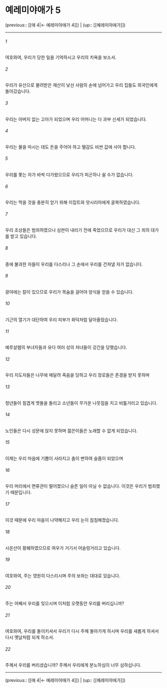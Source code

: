 # 예레미야애가 5

(previous:: [[애 4|← 예레미야애가 4]]) | (up:: [[예레미야애가]])

***




###### 1 

여호와여, 우리가 당한 일을 기억하시고 우리의 치욕을 보소서. 



###### 2 

우리가 유산으로 물려받은 재산이 낯선 사람의 손에 넘어가고 우리 집들도 외국인에게 돌아갔습니다. 



###### 3 

우리는 아버지 없는 고아가 되었으며 우리 어머니는 다 과부 신세가 되었습니다. 



###### 4 

우리는 물을 마시는 데도 돈을 주어야 하고 땔감도 비싼 값에 사야 합니다. 



###### 5 

우리를 쫓는 자가 바싹 다가왔으므로 우리가 피곤하나 쉴 수가 없습니다. 



###### 6 

우리는 먹을 것을 충분히 얻기 위해 이집트와 앗시리아에게 굴복하였습니다. 



###### 7 

우리 조상들은 범죄하였으나 심판이 내리기 전에 죽었으므로 우리가 대신 그 죄의 대가를 받고 있습니다. 



###### 8 

종에 불과한 자들이 우리를 다스리나 그 손에서 우리를 건져낼 자가 없습니다. 



###### 9 

광야에는 칼이 있으므로 우리가 목숨을 걸어야 양식을 얻을 수 있습니다. 



###### 10 

기근의 열기가 대단하여 우리 피부가 화덕처럼 달아올랐습니다. 



###### 11 

예루살렘의 부녀자들과 유다 여러 성의 처녀들이 강간을 당했습니다. 



###### 12 

우리 지도자들은 나무에 매달려 죽음을 당하고 우리 장로들은 존경을 받지 못하며 



###### 13 

청년들이 힘겹게 맷돌을 돌리고 소년들이 무거운 나뭇짐을 지고 비틀거리고 있습니다. 



###### 14 

노인들은 다시 성문에 앉지 못하며 젊은이들은 노래할 수 없게 되었습니다. 



###### 15 

이제는 우리 마음에 기쁨이 사라지고 춤이 변하여 슬픔이 되었으며 



###### 16 

우리 머리에서 면류관이 떨어졌으니 슬픈 일이 아닐 수 없습니다. 이것은 우리가 범죄했기 때문입니다. 



###### 17 

이것 때문에 우리 마음이 나약해지고 우리 눈이 침침해졌습니다. 



###### 18 

시온산이 황폐하였으므로 여우가 거기서 어슬렁거리고 있습니다. 



###### 19 

여호와여, 주는 영원히 다스리시며 주의 보좌는 대대로 있습니다. 



###### 20 

주는 어째서 우리를 잊으시며 이처럼 오랫동안 우리를 버리십니까? 



###### 21 

여호와여, 우리를 돌이키셔서 우리가 다시 주께 돌아가게 하시며 우리를 새롭게 하셔서 다시 옛날처럼 되게 하소서. 



###### 22 

주께서 우리를 버리셨습니까? 주께서 우리에게 분노하심이 너무 심하십니다.

***

(previous:: [[애 4|← 예레미야애가 4]]) | (up:: [[예레미야애가]])
